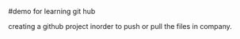 #demo for learning git hub


creating a github project inorder to push or pull the files in company.
